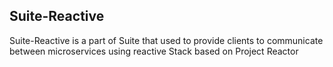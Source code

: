 ## Suite-Reactive

Suite-Reactive is a part of Suite that used to provide clients to communicate between microservices using reactive Stack based on Project Reactor
